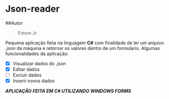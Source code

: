 # Json-reader

##Autor
>Estom Jr.

Pequena aplicação feita na linguagem **C#** com finalidade de ler um arquivo _.json_ da máquina e retornar os valores dentro de um formulario.
Algumas funcionalidades da aplicação:
- [x] Visualizar dados do .json
- [x] Editar dados
- [ ] Excluir dados
- [x] Inserir novos dados

**_APLICAÇÃO FEITA EM C# UTILIZANDO WINDOWS FORMS_**
